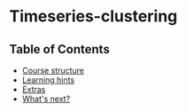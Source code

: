 # Timeseries-clustering

## Table of Contents

- [Course structure](#course-structure)
- [Learning hints](#learning-hints)
- [Extras](#extras)
- [What's next?](#whats-next)
